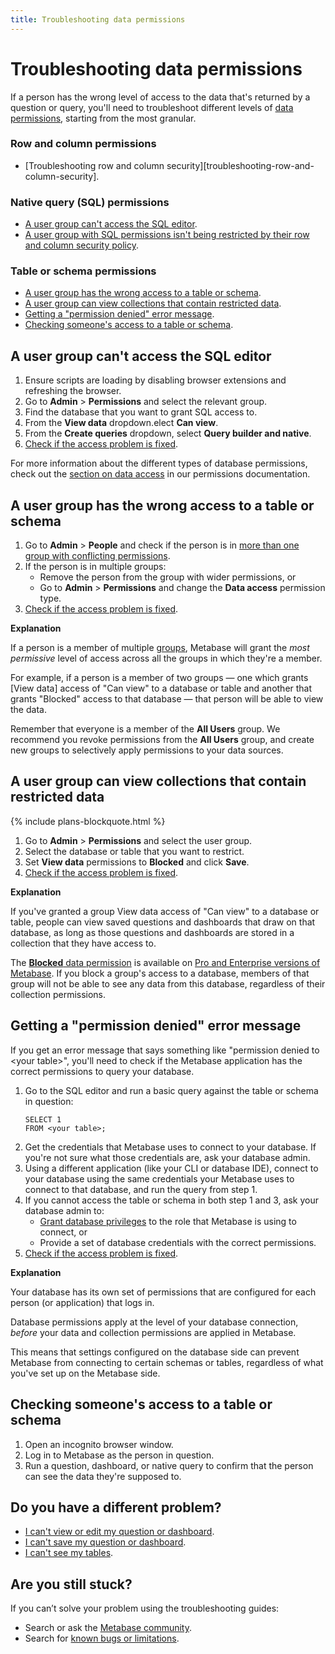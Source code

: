 ```yaml
---
title: Troubleshooting data permissions
---
```


# Troubleshooting data permissions

If a person has the wrong level of access to the data that's returned by a question or query, you'll need to troubleshoot different levels of [data permissions][data-permissions], starting from the most granular.

### Row and column permissions

- [Troubleshooting row and column security][troubleshooting-row-and-column-security].

### Native query (SQL) permissions

- [A user group can't access the SQL editor][sql-access].
- [A user group with SQL permissions isn't being restricted by their row and column security policy](../permissions/row-and-column-security.md).

### Table or schema permissions

- [A user group has the wrong access to a table or schema](#a-user-group-has-the-wrong-access-to-a-table-or-schema).
- [A user group can view collections that contain restricted data](#a-user-group-can-view-collections-that-contain-restricted-data).
- [Getting a "permission denied" error message](#getting-a-permission-denied-error-message).
- [Checking someone's access to a table or schema](#checking-someones-access-to-a-table-or-schema).

## A user group can't access the SQL editor

1. Ensure scripts are loading by disabling browser extensions and refreshing the browser.
2. Go to **Admin** > **Permissions** and select the relevant group.
3. Find the database that you want to grant SQL access to.
4. From the **View data** dropdown.elect **Can view**.
5. From the **Create queries** dropdown, select **Query builder and native**.
6. [Check if the access problem is fixed](#checking-someones-access-to-a-table-or-schema).

For more information about the different types of database permissions, check out the [section on data access][data-access] in our permissions documentation.

## A user group has the wrong access to a table or schema

1. Go to **Admin** > **People** and check if the person is in [more than one group with conflicting permissions][group-permissions].
2. If the person is in multiple groups:
   - Remove the person from the group with wider permissions, or
   - Go to **Admin** > **Permissions** and change the **Data access** permission type.
3. [Check if the access problem is fixed](#checking-someones-access-to-a-table-or-schema).

**Explanation**

If a person is a member of multiple [groups][groups], Metabase will grant the _most permissive_ level of access across all the groups in which they're a member.

For example, if a person is a member of two groups — one which grants [View data] access of "Can view" to a database or table and another that grants "Blocked" access to that database — that person will be able to view the data.

Remember that everyone is a member of the **All Users** group. We recommend you revoke permissions from the **All Users** group, and create new groups to selectively apply permissions to your data sources.

## A user group can view collections that contain restricted data

{% include plans-blockquote.html %}

1. Go to **Admin** > **Permissions** and select the user group.
2. Select the database or table that you want to restrict.
3. Set **View data** permissions to **Blocked** and click **Save**.
4. [Check if the access problem is fixed](#checking-someones-access-to-a-table-or-schema).

**Explanation**

If you've granted a group View data access of "Can view" to a database or table, people can view saved questions and dashboards that draw on that database, as long as those questions and dashboards are stored in a collection that they have access to.

The [**Blocked** data permission][block-data-permission] is available on [Pro and Enterprise versions of Metabase][pricing]. If you block a group's access to a database, members of that group will not be able to see any data from this database, regardless of their collection permissions.

## Getting a "permission denied" error message

If you get an error message that says something like "permission denied to \<your table\>", you'll need to check if the Metabase application has the correct permissions to query your database.

1. Go to the SQL editor and run a basic query against the table or schema in question:
   ```
   SELECT 1
   FROM <your table>;
   ```
2. Get the credentials that Metabase uses to connect to your database. If you're not sure what those credentials are, ask your database admin.
3. Using a different application (like your CLI or database IDE), connect to your database using the same credentials your Metabase uses to connect to that database, and run the query from step 1.
4. If you cannot access the table or schema in both step 1 and 3, ask your database admin to:
   - [Grant database privileges](../databases/users-roles-privileges.md) to the role that Metabase is using to connect, or
   - Provide a set of database credentials with the correct permissions.
5. [Check if the access problem is fixed](#checking-someones-access-to-a-table-or-schema).

**Explanation**

Your database has its own set of permissions that are configured for each person (or application) that logs in.

Database permissions apply at the level of your database connection, _before_ your data and collection permissions are applied in Metabase.

This means that settings configured on the database side can prevent Metabase from connecting to certain schemas or tables, regardless of what you've set up on the Metabase side.

## Checking someone's access to a table or schema

1. Open an incognito browser window.
2. Log in to Metabase as the person in question.
3. Run a question, dashboard, or native query to confirm that the person can see the data they're supposed to.

## Do you have a different problem?

- [I can't view or edit my question or dashboard][view-edit].
- [I can't save my question or dashboard][proxies].
- [I can't see my tables][cant-see-tables].

## Are you still stuck?

If you can’t solve your problem using the troubleshooting guides:

- Search or ask the [Metabase community][discourse].
- Search for [known bugs or limitations][known-issues].

[admin-permissions]: ../permissions/introduction.md
[block-data-permission]: ../permissions/data.md#blocked-view-data-permission
[cant-see-tables]: ./cant-see-tables.md
[collection-permissions]: ../permissions/collections.md
[data-access]: ../permissions/data.md#data-permission-types
[data-permissions]: ../permissions/data.md
[discourse]: https://discourse.metabase.com/
[groups]: ../people-and-groups/managing.md#groups
[group-permissions]: ../permissions/introduction.md#key-points-regarding-permissions
[known-issues]: ./known-issues.md
[learn-permissions]: https://www.metabase.com/learn/metabase-basics/administration/permissions
[native-query-editing]: ../permissions/data.md#query-builder-and-native-create-queries-permission
[pricing]: https://www.metabase.com/pricing
[proxies]: ./proxies.md
[sql-access]: ./data-permissions.md#a-user-group-cant-access-the-sql-editor
[unrestricted]: ../permissions/data.md#can-view-data-permission
[view-edit]: ./cant-view-or-edit.md
